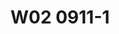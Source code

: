 # W02 0911-1





<!-- 
在稅捐規避專題問題討論裡面，首先第一個是因為我們接下來在上個學期的這個課程裡面，大概如果假設在座的同學大概可能有些參加國家考試，我們今年十月份的那個第二次的考試，有國家考試的之後，我們財稅法組的研究生，我們通常有以下的這些活動，就是當然如果你參加國家考試也很重要，我們每年應該一、二月的時候，我們會有一個稅法研究生論壇，四月，那我們一般來講，就是說我們在財稅法中心，我們有兩個蠻。常見的，或是特別是。對租稅法有興趣的同學們可以來參與，當然不限於是財稅法組的研究生，那你基本上你只要有興趣，基本上都可以來參加，我們的一個是稅法研究生論壇，這個我們在跟公法研究生論壇那個我們是分開來的，那原則上如果同學們特別你要做財稅法領域裡面的研究的話，因為我們通常在畢業要件裡面有一個要求，就是你要公開發表，那公開發表有時候同學們會選擇到，比如說你如果是你寫的議題比較公法取向的話，你可能會到公法那邊去，那有些同學也許他本身是民法背景的，因為當然就會各個不同的學科中心，都會有一個自己的研究生論壇，但我們財稅法中心我們長久以來傳統，我們有一個獨立在公法論壇之外的一個財稅法組的研究生的論壇，那各位同學們如果在你的報告跟你的研究議題上，你有興趣你想要去做公開發表的話，我們按照程序去送外審，然後再由外審論委員回來以後，我們會在，這個稅法研究生論壇裡面去做公開發表，那他就會符合我們現在目前法律學院要求的一個畢業程序裡面公開發表的要求，這個給各位每一年四月份的時間，另外一個是我們在也是由財稅法中心我們辦的一個叫普華租稅法律辯論賽，Mood Court的這個法律辯論賽，那每一年這個因為今年已經剛辦過了，本來其實我們本來每一年大概都是在年底11月12月的時間辦的活動，那我們今年特別把它提前到5月5月的時候辦，理由是因為每一年在1112月辦的時候，往往都是同學們剛好10月份考完，那很多這個稅法特別是一年級的研究生們，都會覺得時間上不太容易來得及，那年一次我們就從今年開始我們把它提前到5月，那到對不起就是算你也可以想往後延延到5月份，就基本上就是大家考完這個國考以後，不管你是會計師或律師的國考考完以後，10月份二四大概考完以後，那你稍微會有一點時間，那也鼓勵同學們自由組隊參加，這個地方你參加過一次你可以參加第二次，這個自由組隊參加，我們其實蠻鼓勵同學們來參加這個活動，這個是我們臺大財稅法中心我們自己辦的活動，每一年在5月份，那這兩個是由臺大財稅法中心主辦，但我們還有其他的不是由臺大財稅法，但是是其他校際辦的活動，像舉一個例子來講，PWC它除了透過普法跟我們這個活動，有關聯性就是它會贊助我們這個活動的經費以外，我要出稅法律變成3個禮拜，那PWC它自己每一年也會辦一個國際租稅盃的這個競賽，我印象中是好像1月或2月，因為它跟我們以往辦的時間非常近，每一年它都會寄邀請函給我，都是寄給大學裡面的那個財稅法領域裡面的教學的老師，每一年其實我都會請我們臺大財稅法中心幫忙代發，但同學們它不是必要的，就只是給各位多參加參與，讓各位可以多知道一點大概在租稅領域裡面的活動，那你可以講這樣，Mood Code的活動它就是法庭辯論活動，所以很大程度當然跟各位假如你法律背景，這個對你來講就是上法庭前的一種鍛煉，所以對各位來講很鼓勵同學來參加，那PWC那個國際租稅盃的辯論上，它比較接近是前端的租稅規劃的一個競賽活動，所以他們會請PWC裡面的這些資深的會計師，跟租稅規劃有關，那他們其實也是會請那個財政部附稅署裡面，國際稅務司裡面，那他要看他那個名稱國際租稅辯論，其實他是邀請兩岸的，包括大陸地區的一些學校的學生們來參加，根據他們的說明，就是說其實大陸地區的學生，同學們其實表現非常優秀，我自己曾經有過在疫情前的一段，我現在有點忘記了，2018還是2016年的時候，上海交大也有請我過去，其實我自己跟大陸學生接觸的印象是，他們是非常積極的，非常非常的積極，而且也非常的思考，非常的活潑，當然因為那個案子裡面是用一些企業併購的案子，來當作稅捐的相關規範裡面的參考，從一個企業併購的過程，從他一開始，比如說併購的對象的選擇，財務規劃，就是怎麼樣去籌措併購所需要的資金，你有各式各樣的可能性，你可能發行新股是一種方式，你可能是去跟銀行借錢，你可能是去跟關係人借錢，你可能去透過。各式各樣的方式去做融資管那，財務規劃，組織規劃，包括你併購要採用什麼樣的方式去經營，併購要不要消滅原先存在的公司，或是合資成立一家新的公司，來專門經營某一個企業，所以你可以從你的併購對象選擇，到你的財務規劃的選擇，組織規劃的選擇，以及資產的選擇，因為併購我不一定要把你全部喫下來，有時候我只是喫你的營業權，或是喫你的部分的營業許可的範圍而已，所以到一整個做完以後，然後法律步驟的檢驗，因為每一個階段都會有涉及到你契約的簽訂，然後剛剛講的財務組織，然後你的營運活動的規劃的部分，整個面向這樣把它跑下來，相關的稅捐裡面所涉及到的問題裡面，如何在契約裡面能夠把它呈現出來，這個是一個非常典型的，稅，領域裡面法律背景的人，跟會計背景，甚至是財務規劃背景的人，一個相互結合的一個領域，歡迎鼓勵同學們能夠組隊參加，一樣這個因為他每一年他寄給我的時候，我基本上要請我們這個助教，轉發給各位同學，那看同學們有沒有一夜參加，大家如果說想要寫論文，我要國家考試，各位自己自行規劃，那剛剛是有同學來跟我講說，他也很想要去參加這個，製程的國際租稅費的辯論賽，非常好，也歡迎鼓勵同學們能夠自由組隊參加，如果你兩邊都能參加，一個補完租稅法律辯論賽，一個製程國際租稅規劃的這種辯論賽的話，這個活動的話，這個我相信對各位來講，對有興趣在租稅領域裡面去擴增，擴展你的相關的這個知識，至少你可以這樣子講，你表現這個，至少就會讓現場那一些參與的人，對你深刻印象，比如說這樣子的一個情況，所以我們除了學校的教學活動以外，在臺大有一個非常棒的可能性，就是讓你也各位有各種這一種實務，就即使你還沒有真正實際到實務的現場去工作，其實還是有很多這個機會去瞭解實務現場，那這個當然，老師盡可能的協助各位同學，如果你之後還有什麼樣的想法，當然也可以，來談，那我自己本身，因為我自己本身是製程教育基金會裡面的董事，那他每一年辦很多，那我大概也盡可能敲，比較跟各位在稅法，稅領域裡面有關聯性的，他有一些是那個會計資訊的，那個我當然就，我又不是敲資訊系的老師，或是我跟資訊法有關，所以我就省略，省略其實大概是每一個教育基金會，他可能都會有一些自己成立上，所想要去贊助的一個方向，有一個部分，老師自己很多年前大概在做，當然現在這個時間實在有限，我自己跟那個中國信託公司，中國信託公司就是他們營養金控，那基本上以前我們臺大財稅法中心，有辦過幾次的關於金融稅制的問題，金融產品跟金融稅制的研究，當然如果同學們有興趣，這個也是一個很好，當然因為老師就時間上很有限，所以我通常我就是金融稅制那個，我如果需要辦活動，我再去跟中國信託那邊去做聯繫，然後請他們幫忙贊助我們財稅法中心，一些活動的經費，如果同學們有興趣，這個相關的活動，我倒是也很鼓勵各位同學們說，老師我想要做這方面研究，你可不可以幫忙辦個活動，當然可以啊，你寫一篇論文來，我們就讓你在研討會裡面，做一個發表，就這樣，這個是一個很重要，也是讓各位能夠實際參與稅務工作的可能性，當然很抱歉，我沒辦法提供給各位去公務機關的場所，比如國稅局或是在國際負稅署，或是國際租稅司裡面去相關的工作，不過無論如何，歡迎各位同學就是說，能夠在臺大就學的期間裡面，能夠多利用臺大所提供的各種資訊，還有一件事情是，我們其實也有很多交換學生的訊息，各位各自找尋，老師去年在上個學期辦研討導生會的時候，我們會請導生們一起來喫飯，喫飯的同時，有時候會請一些。現在各位以前的學長姐，他們在可能各個領域裡面工作的學長姐，有機會回來跟我們一起喫飯，或者是他有一些交換學生的經驗，那有一些是交換到日本的大學，當然通常就是以我們現在目前臺大法律學院，跟對方有牽一些交換學生的這些各大學為主，我們現在目前基本上，歐洲、美國、日本、澳洲、墨爾本，像各位如果有興趣，墨爾本大學這也是一個很重要的交換，那其實各位同學能多利用，你在臺大跟我以往自己20、30年前念臺大的時候不太一樣，因為那時候臺大沒人知道，那時候臺大可能在學術知名度裡面，隨著臺灣這幾年的國際地位的提升，確實是有很大的幫助，近幾年臺大法律學院也跟各個不同的學校之間，做了很大的一些努力，就特別希望我們的學生們能走向國際，那這一些都各位是在校學生的時候才有辦法去使用，所以歡迎各位同學能夠利用這一些在校學生的機會，也能夠出國去至少，當然你想說出國我常常出國，這個會差那麼一次嗎？是這樣的，旅遊跟念書不太一樣的生活體驗，就旅遊你當然到處都可以旅遊，隨便去一個地方五天四夜都也是一個旅遊，但旅遊跟在當地基本上生活，念書這個是有不一樣的生活體驗，所以鼓勵各位也可以利用在你求學的這段時間裡面，老師是以過來人身分這樣跟各位講，說實在你真不差那一年，你早那一年畢業跟晚那一年畢業，你覺得剛那時候有差，其實過了。到老師這個年紀都沒什麼差，不差那一年。真的一點都不差，你會覺得我同學都已經當到，像我們以前在司法官學院就是論資排輩，第幾期的。幾期的，像老師三八期，的，如果照我自己當年畢業考上法官那個時候就去，我可以三十三期，他說三十三期跟三十八期有什麼差呢？先當上庭長跟沒當上庭長的差別，反正你都要當法官了，會差那麼一兩年的年資嗎？但留學經驗是不太一樣的，留學經驗是你過了那個時間不太容易有同樣的機會，所以我要強調就是旅遊經驗其實跟留學經驗是不太一樣，當然也有些人留學的結果不太一樣，我自己個人的體會真的留學會有很大，對你的一些看法會有一些，或是你的一些，觀念或是一些價值上面，會稍微有一些的不一樣的這個地方，我相信這也是在留，學裡面可能帶來的一個生涯，當然如果你將來說我自己個人有個人人生的取向，我想要做什麼做什麼，ok我都尊重，老師沒有什麼意見，老師只是跟你講你覺得有差的那一年，其實沒真的差那麼多，沒有真的差那麼多，各位你可能在二十二三歲的時候，會覺得差一年好像差很多，學長學姐差一年這樣差很多，沒有啦你大概三十歲以後，三十歲以後就開始沒差別，四十歲以後就已經不再用這個來差別了，所以請各位務必把眼光範圍一點，就是說雖然在臺大念書，要搞得你要兩三年以上的時間，好像花了很多時間，但做一個交換學生到國外去，這件事情其實我個人認為蠻值得，但其實在歐洲學校裡面，他們有一個歐洲學生之間的那種，elasmus的那種交換學生紀錄，其實蠻多的歐洲大學的學生，在他們還沒進大學，或是進大學的第一年以後，他們也常常會交換到別的國家去，像我們昨天跟德國來的，講運動基本拳的那位教授談，我們大概也是談他的學經歷的時候，他也是會講就是說他在念書的時候，他德國教授，念書的時候他們也都會交換到，比如說到附近，他們通常一般來講一定會交換到法國去，就德法之間的交換，像我自己認識的幾位德國教授，他們也會交換到西班牙去，歐洲姊妹彼此之間的交換，當然，你會想說這些交換到底有沒有什麼意義，其實真的還是有蠻重大的對他們，特別是你在交換的過程當中，你其實體會到的既管是歐洲國家，彼此還是會有一些文化上的差異，或者是思考方向上的不同，像比如說我經由我那個德國教授的朋友的介紹，我才知道原來德國的法律人的思考方式，跟法國法律人的思考方式不太一樣，我自己沒有留學法國，其實我也不太知道法國法律人怎麼去思考，我只能間接地從黃遠澳省長看到表現出來，長什麼樣子我大概才能猜測，我又沒有接觸過真正的法國法律人的思考方式，經由他呢，他其實也不是他自己去，是他太太也是交換到法國去以後，回來以後，他透過他們彼此之間的討論，我才知道原來法國法律人的思考邏輯的方式，大概是怎麼樣一個方式，也許這些東西都未必在你出去那樣的當下的時候，產生一些作用，但其實是未來在你的，不管你的學術或是做實務工作，我相信都會對各位用很大幫助，所以請各位，不管你現在是碩一、碩二、碩三，好像出去晃一下，延後了你畢業時間，反正你在這個地方也只是跟老師，老師就要求你要寫東寫西寫，你也可以有一個機會，好好的出去多做一點點的學習，這個我相信有許多東西，它不是科業上能夠完全學習到的，它有很多都是一種生活上的體驗，跟觀念思想的交換，一種觀念思想的開通，這個是給各位做一個參考，那歡迎各位，那回到老師的主題，我們今天還是繼續談稅捐規避這個問題，我們上個禮拜有跟各位談了三分法的，就是說。在稅法領域裡面，。 -->

<!-- 
金融產品跟金融稅制的研究 當然如果同學們有興趣 這個也是一個很好的活動 也是一個很好的 當然因為老師就時間上很有限了 所以我通常我就是金融稅制那個 如果需要辦活動 我再去跟中國信託那邊去做聯繫 然後請他們幫忙贊助我們財稅法中心一些活動的經費 如果同學們有興趣 這個相關的活動 我倒是也很鼓勵各位同學們 老師我想要做這方面研究 你可不可以幫忙辦個活動 當然可以啊 你寫一篇論文來 我們就讓你在那個研討會裡面做一個發表 就這樣 這個是一個很重要 也是讓各位能夠實際參與那個 參與那個稅務工作的一個可能性 當然很抱歉我沒辦法提供給各位去公務機關的場所 比如國稅局或是在國際稅務 賦稅署或是那個國際租稅司裡面去相關的工作 不過無論如何歡迎各位同學就是說 能夠在臺大就學的期間裡面 能夠多利用臺大所提供的各種這種資訊 還有一件事情是 我們其實也有很多交換學生的訊息 這個各位各自找尋 各自找尋 老師去年在那個上個學期辦那個研討 那個對不起那個導生會的時候 導生會 對對對 那個只需要提醒我們 我們要辦導生會 那個導生會的時候 我們會請導生們一起來吃飯 吃飯的同時有時候會請一些 這個現在各位以前的學長姐 他們在可能各個領域裡面工作的 那個學長姐有機會回來跟我們一起吃飯 或者是她有一些就是交換學生的經驗 那有一些是交換到 比如說這個日本的大學 當然通常啦 就是以我們現在目前臺大法律學院 跟對方有簽一些交換學生的 這一些各大學為主 那我們現在目前基本上 歐洲、美國、日本、澳洲、墨爾本 像各位如果有興趣墨爾本大學 這也是一個很重要的一個交換 那其實各位同學能多利用 能多利用 你在臺大跟我以往自己 二三十年前念臺大的時候不太一樣 因為那時候臺大沒人知道 那時候的臺大可能在學術知名度裡面 隨著臺灣這幾年的 這個國際地位的提升 確實是有很大的幫助 那近幾年臺大法律學院 也跟各個不同的學校之間 做了很大的一些努力 就特別希望我們的學生們能走向國際 那這一些都各位是在校學生的時候 才有辦法去使用 所以歡迎各位同學能夠利用這一些 這個在校學生的機會 也能夠出國去 至少當然你想說出國 我常常出國啊 這個會差那麼一次嗎 是這樣啦 旅遊跟念書 不太一樣的生活體驗 就旅遊你當然到處都可以旅遊 隨便去一個地方 五天四夜都是一個旅遊 但旅遊跟在當地基本上生活 念書這個是有不一樣的生活的體驗 所以鼓勵各位也可以利用 在你求學的這段時間裡面 老師是以過來人身分 這樣跟各位講 說實在你真不差那一年 你早那一年畢業跟晚那一年畢業 你覺得那時候有差 其實過了到老師這個年紀都沒什麼差 不差那一年 真的一點都不差 你會覺得我同學都已經當到 像我們以前在司法官學院 論資排輩 第幾期的 幾期的 像老師三八期的 如果照我自己當年畢業 考上法官那個時候就去 我可以三十三期 他說三十三期跟三十八期有什麼差呢 就先當上庭長跟沒當上庭長的差別 反正你都要當法官了 會差那麼一兩年的年資嗎 但留學經驗是不太一樣的 留學經驗是你過的那個時間不太容易 有同樣的那個體會 所以我要強調就是旅遊經驗 其實跟留學經驗是不太一樣 當然也有些人留學的結果不太一樣 我自己個人的體會是 留學會有很大對你的一些看法 會有一些或是你的一些觀念 或是一些價值上面 會稍微有一些的不一樣的這個地方 我相信這也是在 留學裡面可能帶來的一個生涯 當然如果你將來說 我自己個人有個人人生的取向 我想要做什麼做什麼 OK我都尊重老師沒有什麼意見 老師只是跟你講 你覺得有差的那一年 其實沒真的差那麼多 沒有真的差那麼多 各位你可能在二十二三歲的時候 會覺得差一年好像差很多 老人家說學長學姐 差一年這樣差很多 沒有啦你大概三十歲以後 三十歲以後就開始沒差 四十歲以後就已經不再用這個來差別了 所以請各位務必把眼光放遠一點 就是說雖然在台大念書 要搞得你要兩三年以上的時間 然後好像花了很多時間 但做一個交換學生到國外去 這件事情其實我個人認為滿值得的 其實在歐洲學校裡面 他們有一個歐洲學生之間的那種 Erasmus的那種交換學生計畫 其實滿多的歐洲大學的學生 在他們還沒進大學 或是進大學的第一年以後 他們也常常會交換到別的國家去 像我們昨天跟德國來的 講運動基本權的那位教授談 我們大概也是談他的學經歷的時候 他也是會講就是說他在念書的時候 他德國教授念書的時候 他們也都會交換到 比如說到附近 他們通常一般來講一定會交換到法國去 就德法之間的交換 像我自己認識的幾位德國教授 他們也是會交換到西班牙去 這個歐洲境內彼此之間的交換 那當然你會想說 這些交換到底有沒有什麼意義 其實真的還是有滿重大的 對他們特別是 你在交換的過程當中裡面 你其實體會到了 儘管是歐洲國家 彼此還是會有一些文化上的差異 或者是思考方向上的不同 像比如說 經由我那個德國教授的朋友的介紹 我才知道原來德國的法律人的思考方式 跟法國法律人的思考方式不太一樣 我自己沒有留學法國 其實我也不太知道 法國法律人怎麼去思考 我只能間接的從黃允皓身上 看到表現出來 長什麼樣子 我大概才能猜測 我又沒有接觸過 真正的法國法律人的思考方式 經由他的 其實也不是他自己去 是他太太 也是交換到法國去以後 回來以後 他透過他們彼此之間的討論 我才知道原來法國法律人的思考邏輯的方式 大概是怎麼樣一個方式 在你出去那個當下的時候 產生一些作用 但其實是未來在你的 不管你的 做學術或是做實務工作 我相信都會對各位有很大幫助 所以請各位 不管你現在是碩一 碩二 碩三 好像出去晃一下 延後了你畢業時間 反正你在這個地方 也只是跟老師 老師就要求你要寫東寫西寫 你也可以有一個機會 好好的出去 多做一點點的學習 這個我相信 有許多東西 它不是課業上能夠完全學習到的 它有很多都是一種生活上的體驗 跟觀念思想的交換 一種觀念思想的開通 這個是給各位做一個參考 那歡迎各位 那回到老師的主題 我們今天還是繼續談 稅捐規避這個問題 我們上個禮拜有跟各位 談了三分法的 就是說 在稅法領域裡面 我們原則上 把行為 稅捐規劃行為 我們把它分成三種類型 它的目的都是節省稅賦 那它的目的都是稅捐減少 可是我們卻在評價上 稅捐都是要少 減少 但是我們在評價上 有一種行為 這一種在評價上被認為 它是不可以的 它是要加以處罰的 要加以去處罰的 那這一種行為 我們把它稱之為叫逃漏稅 或是tax evasion 這樣子的一個評價為 這一種行為 我們稱之為叫逃漏稅 那逃漏稅 由於我們自己的法秩序裡面 它是透過稅稽法41條 41條的規定 是一個老師認為是很不清楚 因為他不知道 什麼叫做41條裡面所稱之詐術 -->

<!-- 

稅捐規劃行為我們把它分成三種類型它的目的都是節省稅賦它的目的都是稅捐減少。

可是我們卻在評價上稅捐都是要少、減少但是我們在評價上有一種行為這一種在評價上被認為它是不可以的它是要加以處罰的要加以去處罰的這一種行為我們把它稱之為叫逃絡稅或是tax evasion，

這樣子的一個評價為這一種行為我們稱之為叫逃絡稅那逃絡稅，由於。

我們自己的法秩序裡面它是透過稅稽法41條，41條的規定是一個。

老師認為是很不清楚因為他不知道什麼叫做41條裡面所稱的詐訴。

各位你看一下我們逃絡稅捐的，稅捐處罰的規定。

典型的稅捐處罰規定就是逃絡稅捐罪。

那麼41條它是怎麼去說逃絡稅捐呢它說納稅有人以詐訴或其他不正當方法逃絡稅捐。

當你在定義逃絡稅捐的時候你又用逃絡稅捐這幾個字眼，有時候會讓人們會想說這不是套套邏輯嗎，我就是希望你定義逃絡稅捐你告訴我什麼叫逃絡稅捐結果你又用逃絡稅捐這幾個字眼。

導致於我在，構成壓境的解析上我其實不太能知道什麼叫逃絡稅捐。

其實這個是大多數的人在看這個法律條你大概心生就會因此產生一個那什麼叫逃絡稅捐。

我上個禮拜有跟各位去說什麼叫逃絡稅。

逃絡稅其實就是對課稅構成要件事實的隱匿行為。

我們透過。

像德國的稅捐立法，德國的租稅通則370條的第1項立法。

他就很清楚的，將什麼叫逃絡稅他在講的就是課稅事實的隱匿。

課稅事實也就是說他的隱匿。

讓你知道他其實是對課稅什麼東西是你被隱匿就是依據課稅的要件課稅有構成要件的規範，你在對課稅構成要件的事實裡面去做了隱匿的行，

為。

這種隱匿的行為當然我們還需要再進一步的去做解釋德國租稅通則因此在370條底下總共有，三款的規定他去說明了什麼情況是屬於一種被稱之為隱匿的行為，

我們就把它用白話的方式來講，也就是我們上個禮拜跟各位講他在申報的時候做積極虛偽不實。

的陳述，或者是相反的他在消極的行為上面比如說你因申報未申報。

以及，你沒有做完全的申報這樣的一個行為會被認為你對課稅構成要件事實裡面的不完全申報也就是隱匿的行為。

也因此。

如果你有留學德國的經驗或是你有辦法去參考比較法的規範你就會相對就會發現原來我們自己本國的條文，它不是很清楚。

可是別的國家會怎麼去規定它呢你參考，法治上比我們更先進一點的國家往往它就會有答案，這是我自己在當研究生的時候最大的體會我們自己的中文世界裡面給你的資訊不足。

我們自己的立法有時候有缺陷，司法實務的闡述有時候不能完全表述其中的要義，我們往往就會借助比較法。

比較一些法學相對我們比較，法治國家他們要清楚的呈現這個核心概念的意義就是你隱匿事實。

你隱匿事實讓稅捐稽徵機關。

無法對你課稅的事實的狀態全然了解對你做出正確稅捐的核科。

所以，短路稅捐是一個結果，它本身不是行為。

這樣各位可以聽得懂嗎。

短路稅捐不是行為本身它是一個結果。

真正被處罰的核心是隱匿課稅構成要件事實。

特別是當你有申報義務的時候，你因申報未申報或者你的申報並沒有全然申報課稅構成要件事實的每一個部分這個時候，就會帶來。

結果上會導致你短路稅款的繳納。

所以你看我們自己本身的事實一條的第1項規定以詐訴或其他不正方法。

你有時候你會想說那什麼叫詐訴或其他不正方法，其實一言以蔽之就是隱匿事實。

隱匿，什麼事實什麼事實隱匿才會該當逃漏稅捐。

別的事實不講課稅構成要件事實，只要是課稅上，構成要件的事實就被認為是重要的事實。

不是課稅構成要件的事實你隱匿。

也無關因為不導致稅款會短少。

完全無關所以我們現在舉例而言，舉例而言。

如果我在報稅的時候，我結婚了。

我沒有去申報請問這有沒有構成隱匿。

在綜合所得稅就會構成隱匿。

理由在於因為我們的綜合所得稅。

夫妻結婚之後是強制合並申報。

這個時候就會構成隱匿。

因為它是課稅構成要件裡面的事實因為它是課稅規範我們所得稅法第15條第1項裡面這個是告訴你你必須要申報的事實所以強制合並申報底下，

有婚姻關係的存在基本上你就要申報那你說這件事情。

這婚姻本來是我個人的事情我為什麼要告訴你。

當你是強制合並申報當你因此會有合並計算所得額合並去做課稅所得額計算的時候你會不會有可能會產生短路稅款的問題。

這個就是為什麼你隱匿婚姻關係這件事情可能會涉及到，討論稅捐罪的制裁。

那當然這個是因為我們國家將結婚的人做強制合並申報，別的國家OECD大多數國家結婚前結婚後。

你只要是人你有賺錢，報自己的所得而已。

我結婚幹你什麼事。

如果我國家的稅制從來就不管你有沒有結婚我只管一件事情你有沒有賺錢。

你結婚之前有賺錢你結婚之後有賺錢你賺多少報多少所得，所以除非是跟你所得有關，的事實資訊我幹嘛管你有沒有結婚。

OECD大多數國家都是採個人個別所得課稅，所以我賺了錢我報我自己的所得稅就好跟我結婚你有什麼關係我需要告訴你我結婚嗎我當然不需要。

因此。

課稅構成要件事實是以個別稅法的課稅構成要件事實為規範上的依據你要參考個別稅法裡面的構成要件規定你才能知道什麼東西才叫做隱匿或者我們自己調教詐訴或其他不正方法你只有透過個別稅法的構成要件的解析你才知道說哪些東西是，

申報的時候要報。

哪些東西是不需要報像我們自己本身的中和所得稅婚姻關係要報。

但性別的自我認同不用報。

我雖然是男生可是我自我認同為女生我需要告訴你國稅局官員嗎。

那個跟課稅事實。

那跟課稅事實無關。

相反的家內的事實要不要申報。

我在家裡面跟誰同居，這個要不要事實要申報。

It depends， 看情況。

如果你申報把它列為受撫養親屬。

那你當然要申報，因為你自己把這個家內的事實來作為你課稅構成要件事實裡面作為免稅額的檢除事項所以你必須要提交你撫養他的事實這樣各位聽得懂。

我們自己的稅稽法41條它不太能呈現背後真正的法意就是我其實是要處罰什麼我要處罰的是你不誠實。

那什麼東西要誠實你總是要跟課稅構成要件有關我才需要告訴你因為國稅局也只需要了解這個事實國稅局不需要知道我的性別認同。

我自己的出生習慣沒差啊我出生我習慣性別認同我的宗教這個真的無關但是當你自己把它作為你的申報的內容也就是當你之間作為受撫養親屬。

作為比如說比如說假設我受洗了我變成基督教我可能會捐款給教會你把它作為捐贈扣除額的時候那這個時候稅局就有機會對你是否真的捐款給教會。

來去做相關事實查。

並且可以你誠實申報義務。

這樣各位可以理解嗎。

我們自己本國的法律往往有時候它並沒有把核心要義把它說清楚但透過比較法特別是對一些法治上比我們相對來講他們其實法治上跟我們比起來比較先進的意思是說他們的立法會相對比較清楚。

但不代表就不需要解釋。

他們的立法會相對我們會比較清楚，或者那個標準。立法會相對我們會比較清楚，或者那個標準抓得比較適當，因為法治落後的現象也有一種情形就是除了不明確以外就是標準抓錯。

就是那個，標準不太好像我們，夫妻就是強制合併申報。

我們的標準是這個那德國的夫妻是採任意合併申報。

所以，德國體制底下的所得稅申報是我如果結婚，當我採個人申報因為他本來就是可以個人申報所以你個人申報他只有一個要求就是你個人賺多少實際賺多少你誠實申報就好你不用管理配偶你太太你先生賺多少錢因為那個是他的事情。

如果你把他報為受俘養金屬，當然你就要誠實申報你付給他多少錢，沒付錢給他在你申報所得稅的時候又把一個沒有實際俘養的受俘養金屬把他報為自己的受俘養金屬的扣除了那當然就會有涉及隱匿課稅事實不誠實申報因此要被處罰的問題，

這個是我們。

回過頭來來跟各位在上個禮拜提到的隱匿課稅事實因為你各位看到隱匿課稅事實的時候你會想說其實文法秩序好像看不到隱匿這幾個字眼因為我們自己的法秩序叫做用詐訴或其他不正當方法逃漏稅捐那麼逃漏稅捐的定義要用詐訴或其他不正當方法逃漏稅捐有時候導致你會不知道他到底他是在講什麼其實他最核心概念就是。

報稅的時候你只要有申報法律規定你有申報你原則上就應該要及時的申報因為你該申報的時候不申報這個時候就會構成不及時申報，申報以後一定要是完全的而且是誠實的申報這個就是我們上個禮拜用一個比較簡單的方式去說一個什麼叫逃漏稅捐就是行為人沒有完全及時誠實的申報。

法律有規定你有申報義務但你沒有你沒有做這個時候就會構成要嘛是逃漏稅捐要嘛是我們法秩序裡面的漏稅罰我們有漏稅罰跟逃漏稅捐這兩種制裁的太陽這個是都是被捅花在這個tax evasion這個逃漏稅捐這個概念底下。

好的，另外一個楚和漢介之另一方。

節稅跟避稅也就是tax saving跟tax avoidance


---



這個概念底下他們基本上其實跟逃漏稅都有同樣一個效果就是稅賦減少。

他稅賦是被減少。

的只是。

tax evasion是不被許可的他是違法的，稅賦減少。

因此當他被發現以後我們除了責令補稅以外一般來講會連帶著也會對他這一個tax evasion的行為施以該有的非難。

好補稅跟非難不管是刑事法的逃漏稅捐罪或是行政法的漏稅罰處罰，我們認為不構成一行為二法。

不構成一行為二法。

對tax evasion的這個行為人我們事後發現你該申報不申報。

我們事後發現你申報的時候隨便亂報。

沒有誠實完全的申報所以我們除了命補繳稅捐，以外。

往往會再有一個所謂的因為你申報義務違法所以我們會有一個制裁這個制裁。

要不是稅稽法41條的逃漏稅捐這個是刑事法，不然就是各稅法裡面的漏稅罰我們稱之為叫短漏稅罰。

這一種逃漏稅捐罪或短漏稅罰。

這個非難的制裁跟補稅之間不構成一行為的二次處罰。

因為。

補稅本身不是處。

罰補稅只是滿足，原先該有的稅捐負擔義務。

你繳你該本來就要繳的稅賦而已，就這樣。

真正的非難，是在，後面這個行政法或刑事法裡面的漏稅罰短漏稅罰或者是逃漏稅捐罪的非難，因此責罰相當性是在講後面這個部分的非難要相，

當，行為人的行為該法該法它到底是故意還是是過失這個是我們要區別程度一般來講我國法秩序裡面認為故意，積極的虛偽不實這個是最高度的，

一個。

要加以非難的行為所以它會該當稅稽法41條的，逃漏稅捐罪。

可是相反的只要你不是故意你是過失的。

或者是有一種情況當然你會講說故意的短漏報。

在我國法秩序裡面只要是被認為是消極的作為這個時候它不該當稅稽法41條的。

詐訴逃漏稅捐罪不該當它只該當各稅法裡面的漏稅，法，我國法秩序是做這個分類它是用積極作為。

積極作為這個時候就該當稅稽法41條的，逃漏稅捐罪。

如果是消極不作為包括，「應申報，未申報」、「已申報，短報」或「已申報，漏報」，它是用各稅法的漏稅罰。

這一種分類我國法秩序的分類。

基本上是錯誤的分類。

是一個不正確的分類。

是一個完全不符合實際狀態經驗法則的分類但它確實是我國實務上的一個分類標準，這個也導致我國基本上沒有太大的成立逃漏稅捐罪的實務案例多數的人基本上一定都是用漏稅罰的方式就是說我國實務上。

大多數人會因為應申報、未申報所以他會被處漏稅罰。

他會有以申報但只要是短漏報短漏報的這種情況那麼也還是會處各稅法的漏稅罰。

我國實務上認為只有積極的施以詐訴之行為積極作為的用虛偽不實的成本費用用虛偽不實的鏡像發票，來。

抵減、抵銷掉你的所得稅或加值行業稅這種很少數的例外的情況才會被論以逃漏稅捐罪。

那這個是我國實務的分類方法，但這一種實務分類方法根本不符合經驗法則，在國際比較之間來看這也是我國的一個特殊分類方法其實根本不對的分類方法因為你突然會發現一件事情就是。

所謂的積極作為跟消極不作為這種分類。

在學理上的這種分類在逃漏稅捐罪裡面它是一個無意義的分類。

它是一個毫無意義的分類，簡單來講申報是一個。

法律上行為。

申報是一個法律上行為在我的申報項目裡面以所得稅為例或加值行業稅為例我的申報項目裡面本來就會有，我從這個活動賺多少收入。

以及我為這個活動支付多少成本跟費用。

所以在我的申報裡本來就會有加項跟減項。

我會有收入額的申報。

我會有成本費用額的申報。

當我在申報的時候，不管我是收入的虛減。

或成本費用的虛徵。

其實它帶來的都是所得額的虛減。

對嗎。

老師素水應該沒錯吧，我沒有把分補分子弄錯這種問題。

我在所得申報的時候原則上在我申報的時候我會申報我的收入。

成本費用。

收入減成本費用才會得到，所得，或者是財務關係裡面的盈餘。

收入低於成本費用我們就稱之為叫虧損。

收入大於成本費用我們就稱之為叫盈餘。

在稅法裡面則稱之為叫所得，所得要不是盈餘不然就是虧損。

我在申報的時候，你去區分是收入的虛減。

降低。

或是成本費用的虛徵，其實它帶來最後結果就是所得額的減少。

所以我國法秩序自己去區分積極作為的虛徵成本費用。

它應該要討論稅區最處罰。

但是對於虛報收入。

就是虛減收入的這個行為比如說短報漏報就是典型的收入，沒有報足額。

收入沒有報足額就是我明明賺100但是我報80，這個叫漏報。

對不起短報。

我明明在臺大有100。

北商大有100所以我總收入應該是200可是我只報臺大我不報北商大。

這個叫漏報。

這一種少報所得的行為也竟然被評價為這個叫消極不作為。

所以它不是用稅稽法41只是用各稅法裡面的，漏報，漏稅罰處。

罰所以這一種分類，就是一個很典型的無異議，而且是不了解稅捐申報實務的做法的一種分類這個就是法律的自己完全搞不清楚稅捐申報實務的一種很典型的分類就是法律的自己搞不清楚所以你在選舉的這個採取的分類方法上面你沒有做正確的分類這個時候，

總而言之不管是虛減收入或是。這個時候。

總而言之 不管是虛減收入或虛增成本費用最後面就是導致你的課稅所得額的減少。

讓國家無法正確的認識到你的所得額因此對你做正確的所得稅的核課。

這個，自然就會產生短路稅款的結果。

所以 以德國租稅通者370條的規定來看人家比我們就清楚很多。

完全不會讓你產生誤會懷疑什麼叫詐訴或其他不正方法又什麼是叫逃漏稅捐之行為它看起來就像文字本身在定義文字本身的意思那 以這樣一個例子來跟各位做說明在德國 不管是積極或消極。

就算你這樣要分好了。

其實只要你對課稅構成要屆事實的引力。

你明明結婚 你應該所得要合併申報那你沒有誠實申，報明明你沒有撫養那個受撫養親屬但是你卻把它申報為你的受撫養親。

屬這個時候你虛徵了一個受撫養親屬，來讓你的所得額減少這個時候就構成，隱匿課稅事實和因受制裁的對象也因此德國。

每一年根據聯邦國會的調查。

依據聯邦財政部所提供的相關資料那麼他們每一年有兩萬多個逃漏稅捐的人因此可以被以逃漏稅捐罪來起訴然後送進法院在德國逃漏稅捐不僅是一個不名譽的犯罪行為它是被認為是倫理道德上有虧所以政治人物，

足求民心。

政治人物足求民心在德國不會因為外遇所以就，垮臺不會的，但會因為逃漏稅捐。

他的職業生涯就不太容易繼續進行下去。

包括。

網球明星那個貝克因為以前德。

國歷史上現在德國已經出不了什麼網球明星因為老師自己本身會稍微看一下那個網球以前他有一個貝克一個女生的話就是格拉弗。

現在目前世界網球球壇裡面。

這個女生是薩巴勒卡或是英格蘭的女網的選手那男選手老師自己個人很欣賞的是。

亞歷克辛。

他是北藝的一個應該算是講德語也不太對就是他們家是講德語的因為他們以前是以前是奧匈帝國的。

一戰之前的時候是奧匈帝國的領土在一戰之後因為一戰的時候義大利就趁奧匈帝國潰敗之際佔領了那一塊地方所以他們那個地方本身傳統上都是講德語的但他們現在目前是義大利的領土他自己也自我認同為是義大利人所以他會講很流利的德語當然義大利人就不用講你每一次記得你是德國人還是義大利人，

我是義大利人就這樣。

但是他的外表長相其實跟一般義大利人長得不太一樣各位我們大概想像中的義大利人。

可能是比較黑髮的可能是比較浪漫的他看起來一點都不太浪漫看起來像德國能選那種冷酷的那種金髮的那種樣子那種他很瘦就是亞歷克斯。

Sinner前名叫亞歷克斯後名叫Sinner那現在亞歷克斯Sinner被西班牙的。

阿卡拉斯打敗了現在目前在網談的一哥就阿卡拉斯網談二哥就是Sinner就是這樣好結束就這樣足球，網球。

或者是政治人物在德國逃漏稅捐這個是大事對他們來講就是誠實申報這個是非常重要的一件事情，回過頭來我們來談臺灣自己本身由於我們自己做了一個很奇怪無意義的背離經驗法整個分類所以我們實務上其實逃漏稅捐被定罪的很。

少被定罪的很少因為我們自己做一個奇怪的分類就是積極作為才構成詐書不正方法逃漏稅所以你去查臺灣的法務部的資料裡面你去查去上司法院網站去查那個被起訴逃漏稅捐罪的我跟各位講絕無僅有很少見，

大部分被起訴相關犯罪罪名的都是用商業會計法。

用三塊法71條因為三塊法71條有一個不誠實申報就是做虛偽以外就是不誠實的不完全的財務報表。

但我必須要講商業會計法71條的保護法義不再保護國家稅捐債權。

各位聽得懂這個意思嗎。

每個犯罪行為的規範都有他想要保護的對象。

這個我把它稱之為叫法義。

法義。

財快法的商業會計法71條，它要保護的法義是財報的正確性。

那保護財報正確性是要幹啥用。

是要讓使用財報的人。

不會因此被騙。

包括了股東，包括了債權人我不能因為你用假的財報導致我投資你們家公司結果後來變幣值，或者是我把錢借給你們家公司結果我後來錢收不回來。

財報不實所想要保護的法義無零就是使用財報因此受到權利或利益受損當然也包括財報的主管機關它無法做有效的監督所以商快法71條保護的法義是財報的使用者。

但稅稽法41條保護的法義是什麼。

是國家的稅捐債權。

國家的稅捐債權不能夠用商快法71條去涵蓋，國家的稅捐債權要回到稅稽法41條才能正確保護法，義也因此我們當務之期在逃漏稅捐領域裡面要正確的理解稅稽法41條逃漏稅捐罪的保護法義所在並且適度的將詐訴或其他不正方法逃漏稅捐去做法事意學上的重新檢討就簡單來講就是將積極跟消極不作為都把它含塞進來這個是我們透過比較法治我們讓各位能夠清楚知道為什麼去國外留學會對我們自己本身的法事意學產生如此大的影響簡單來講透過外國的眼睛才知道我們本國人一直用一隻眼睛在看問題。

就是你如果只是看我們國內的文章我可以跟各位保證你都不知道原來我們稅稽法110年修正沒有修到要害。

沒有修到要害請問各位41條第2項修下來犯前項之罪個人逃漏稅額在新臺幣1000萬以上隱匿事業逃漏稅額在新臺幣5000萬以上加重期刑就是一年以上七年以上的期徒刑110年醞釀已久的稅稽法修法只加了這個條文規定就這樣把它加上去你覺得有根本解決問題嗎。

問題不在。

41條要加一個第2項問題在你那個詐訴或其他不正方法那個意義是不清楚。

的你應該回到課稅構成要屆中施課稅要屆事實的隱密這個才是真正應該可以應該要透過修法來讓它更明確性法因此更清楚的知道這個是國家要制裁的對象透過41條的規範我們保護的是國家的稅捐債權的法義而不是用商業會計法這個我們就跟各位大致上先簡單的補充說明逃漏稅捐罪在我國法治裡面的狀態我們先休息一下下一節我們再回過頭來講結稅跟避稅有些國家。

完全不認為有避稅。

有些國家他認為只要法律沒有說。

基本上就容許人民可以做，所以不管我的tax planning怎麼做怎麼做怎麼做我只要不隱匿事實。

我只要不隱匿事實這個就是tax standard。

沒有所謂的中間類型所以到底是二分說，稅捐規劃行為是二分還是三分有些國家認為那就是二分。

我不隱匿，我只有tax saving。

就只有這一個選項有些國家認為不可以全部都這樣這個時候都讓你可以有tax saving的效果稅賦都減少讓我們國家稅捐，債權很可能也會落空所以他創造出一種類型這種類型透過法事意學或是透過立法的方式我們來強化tax avoidance存在的正當性跟必要性也就是透過稅捐立法的方式我們以前用稅稽法十二之一我們之後用納保法第7條第3項的規定我們待會跟各位來說一下這種二分或三分的這種方式究竟我們應該採取哪一個做法當然我待會跟各位去說明為什麼我們採三分法比較適當的一個理由我們先休息一下。 -->